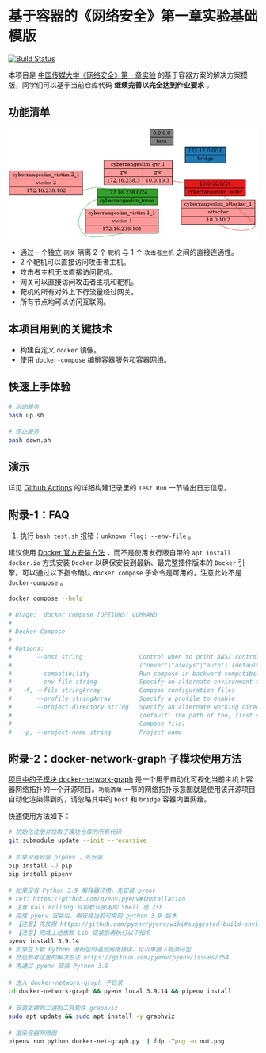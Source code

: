 # 基于容器的《网络安全》第一章实验基础模版

[![Build Status](https://github.com/c4pr1c3/CyberRangeSlim/actions/workflows/docker-ci.yml/badge.svg)](https://github.com/c4pr1c3/CyberRangeSlim/actions/workflows/docker-ci.yml)

本项目是 [中国传媒大学《网络安全》第一章实验](https://c4pr1c3.github.io/cuc-ns/chap0x01/exp.html)  的基于容器方案的解决方案模版，同学们可以基于当前仓库代码 **继续完善以完全达到作业要求** 。

## 功能清单

![](images/out.png)

* 通过一个独立 `网关` 隔离 2 个 `靶机` 与 1 个 `攻击者主机` 之间的直接连通性。
* 2 个靶机可以直接访问攻击者主机。
* 攻击者主机无法直接访问靶机。
* 网关可以直接访问攻击者主机和靶机。
* 靶机的所有对外上下行流量经过网关。
* 所有节点均可以访问互联网。

## 本项目用到的关键技术

* 构建自定义 `docker` 镜像。 
* 使用 `docker-compose` 编排容器服务和容器网络。

## 快速上手体验

```bash
# 启动服务
bash up.sh

# 停止服务
bash down.sh
```

## 演示

详见 [Github Actions](https://github.com/c4pr1c3/CyberRangeSlim/actions) 的详细构建记录里的 `Test Run` 一节输出日志信息。

## 附录-1：FAQ

1. 执行 `bash test.sh` 报错：`unknown flag: --env-file` 。

建议使用 [Docker 官方安装方法](https://docs.docker.com/engine/install/) ，而不是使用发行版自带的 `apt install docker.io` 方式安装 `Docker` 以确保安装到最新、最完整插件版本的 `Docker` 引擎。可以通过以下指令确认 `docker compose` 子命令是可用的，注意此处不是 `docker-compose` 。

```bash
docker compose --help

# Usage:  docker compose [OPTIONS] COMMAND
# 
# Docker Compose
# 
# Options:
#       --ansi string                Control when to print ANSI control characters
#                                    ("never"|"always"|"auto") (default "auto")
#       --compatibility              Run compose in backward compatibility mode
#       --env-file string            Specify an alternate environment file.
#   -f, --file stringArray           Compose configuration files
#       --profile stringArray        Specify a profile to enable
#       --project-directory string   Specify an alternate working directory
#                                    (default: the path of the, first specified,
#                                    Compose file)
#   -p, --project-name string        Project name
```

## 附录-2：docker-network-graph 子模块使用方法

[项目中的子模块 docker-network-graph](https://github.com/LeoVerto/docker-network-graph) 是一个用于自动化可视化当前主机上容器网络拓扑的一个开源项目。`功能清单` 一节的网络拓扑示意图就是使用该开源项目自动化渲染得到的，请忽略其中的 `host` 和 `bridge` 容器内置网络。

快速使用方法如下：

```bash
# 初始化注册并拉取子模块仓库的所有代码
git submodule update --init --recursive

# 如果没有安装 pipenv ，先安装
pip install -U pip 
pip install pipenv

# 如果没有 Python 3.9 解释器环境，先安装 pyenv
# ref: https://github.com/pyenv/pyenv#installation
# 注意 Kali Rolling 目前默认使用的 Shell 是 Zsh
# 完成 pyenv 安装后，再安装当前可用的 python 3.9 版本
# 【注意】先按照 https://github.com/pyenv/pyenv/wiki#suggested-build-environment 安装依赖 Lib
# 【注意】完成上述依赖 Lib 安装后再执行以下指令
pyenv install 3.9.14
# 如果在下载 Python 源码包时遇到网络错误，可以单独下载源码包
# 然后参考这里的解决方法 https://github.com/pyenv/pyenv/issues/754
# 再通过 pyenv 安装 Python 3.9

# 进入 docker-network-graph 子目录
cd docker-network-graph && pyenv local 3.9.14 && pipenv install

# 安装依赖的二进制工具软件 graphviz
sudo apt update && sudo apt install -y graphviz

# 渲染容器网络图
pipenv run python docker-net-graph.py  | fdp -Tpng -o out.png
```


